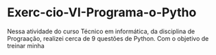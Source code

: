 # Exerc-cio-VI-Programa-o-Pytho
Nessa atividade do curso Técnico em informática, da disciplina de Prograação, realizei cerca de 9 questões de Python.  Com o objetivo de treinar minha 
